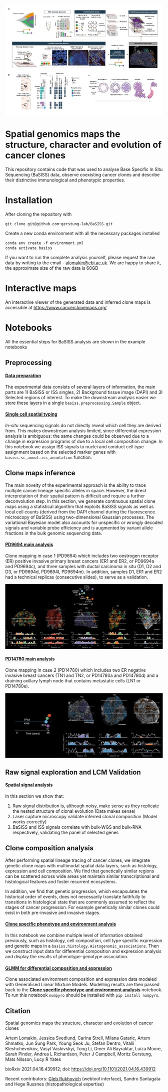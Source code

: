 ![analysis outline](./images/main-readme.png)
# Spatial genomics maps the structure, character and evolution of cancer clones 

This repository contains code that was used to analyse Base Specific In Situ Sequencing (BaSISS) data, observe coexisting cancer clones and describe their distinctive immunological and phenotypic properties.

# Installation
After cloning the repository with
```
git clone git@github.com:gerstung-lab/BaSISS.git
```
Create a new conda environment with all the necessary packages installed
```
conda env create -f environment.yml
conda activate basiss
```
If you want to run the complete analysis yourself, please request the raw data by writing to the email - alomakin@ebi.ac.uk. We are happy to share it, the approximate size of the raw data is 60GB 

# Interactive maps
An interactive viewer of the generated data and inferred clone maps is accessible at https://www.cancerclonemaps.org/
# Notebooks
All the essential steps for BaSISS analysis are shown in the example notebooks
## Preprocessing
#### <a href="https://github.com/gerstung-lab/BaSISS/blob/main/notebooks/Data_preparation.ipynb"> Data preparation</a>
The experimental data consists of several layers of information, the main parts are 1) BaSISS or ISS singles, 2) Background tissue image (DAPI) and 3) Selected regions of interest. To make the downstream analysis easier we store these layers in a single `basiss.preprocessing.Sample` object.
#### <a href="https://github.com/gerstung-lab/BaSISS/blob/main/notebooks/sc_spatial_typing.ipynb">Single cell spatial typing</a>
*In-situ* sequencing signals do not directly reveal which cell they are derived from. This makes downstream analysis limited, since differential expression
analysis is ambiguous: the same changes could be observed due to a change in expression programs of due to a local cell composition change. In this notebook we assign ISS signals to nuclei and conduct cell type assignment based on the selected marker genes with `basiss.sc_annot.iss_annotation` function.
## Clone maps inference
The main novelty of the experimental approach is the ability to trace multiple cancer lineage specific alleles in space. However, the direct interpretation of their spatial pattern is difficult and require a further deconvolution step. In this section, we generate continuous spatial clone maps using a statistical algorithm that exploits BaSISS signals as well as local cell counts (derived from the DAPI channel during the fluorescence microscopy of BaSISS) using two-dimensional Gaussian processes. The variational Bayesian model also accounts for unspecific or wrongly decoded signals and variable probe efficiency and is augmented by variant allele fractions in the bulk genomic sequencing data.
#### <a href="https://github.com/gerstung-lab/BaSISS/blob/main/notebooks/PD9694_main_analysis.ipynb">PD9694 main analysis</a>
Clone mapping in case 1 (PD9694) which includes two oestrogen receptor (ER) positive invasive
primary breast cancers (ER1 and ER2, or PD9694a and PD9694c), and three samples with ductal carcinoma in situ (D1, D2 and D3, or PD9694d, PD9694l, PD9694m). In addition, samples D1, ER1 and ER2 had a technical replicas (consecutive slides), to serve as a validation.

![pd9694 fields](./images/pd9694_readme.png)

#### <a href="https://github.com/gerstung-lab/BaSISS/blob/main/notebooks/PD14780_main_analysis.ipynb">PD14780 main analysis</a>
Clone mapping in case 2 (PD14780) which includes two ER negative
invasive breast cancers (TN1 and TN2, or PD14780a and PD14780d) and a draining axillary lymph node that contains metastatic cells (LN1 or PD14780e).

![pd14780 fields](./images/pd14780_readme.png)

## Raw signal exploration and LCM Validation
#### <a href="https://github.com/gerstung-lab/BaSISS/blob/main/notebooks/BaSISS_spatial_signal_analysis.ipynb">Spatial signal analysis</a>
In this section we show that:
1. Raw signal distribution is, although noisy, make sense as they replicate the nested structure of clonal evolution (Data makes sense)
2. Laser capture microscopy validate inferred clonal composition (Model works correctly)
3. BaSISS and ISS signals correlate with bulk-WGS and bulk-RNA respectively, validating the panel of selected genes

## Clone composition analysis
After performing spatial lineage tracing of cancer clones, we integrate genetic clone maps with multimodal spatial data
layers, such as histology, expression and cell composition. We find that genetically similar regions can be
scattered across wide areas yet maintain similar transcriptional and histological features and foster recurrent
ecosystems.

In addition, we find that genetic progression, which encapsulates the historical order of events,
does not necessarily translate faithfully to transitions in histological state that are commonly assumed to
reflect the stages of cancer progression. For example genetically similar clones could exist in both pre-invasive and invasive stages.
#### <a href="https://github.com/gerstung-lab/BaSISS/blob/main/notebooks/Clones_characterisation.ipynb">Clone specific phenotype and environment analysis</a>
In this notebook we combine multiple level of information obtained previously, such as histology, cell composition,
cell type specific expression and genetic maps in a `basiss.histology.Histogenomic_associations`. Then we 
construct input data for differential composition and expression analysis and display the results of phenotype-genotype association.
#### <a href="https://github.com/gerstung-lab/BaSISS/blob/main/notebooks/glmm_run.ipynb">GLMM for differential composition and expression</a>
Clone associated environment composition and expression data modeled with Generalised Linear Mixture Models. Modelling results are then passed back to the
**<a href="https://github.com/gerstung-lab/BaSISS/blob/main/notebooks/Clones_characterisation.ipynb">Clone specific phenotype and environment analysis</a>** notebook.
To run this notebook `numpyro` should be installed with `pip install numpyro`.

## Citation
Spatial genomics maps the structure, character and evolution of cancer clones

Artem Lomakin, Jessica Svedlund, Carina Strell, Milana Gataric, Artem Shmatko, Jun Sung Park, Young Seok Ju, Stefan Dentro, Vitalii Kleshchevnikov, Vasyl Vaskivskyi, Tong Li, Omer Ali Bayraktar, Luiza Moore, Sarah Pinder, Andrea L Richardson, Peter J Campbell, Moritz Gerstung, Mats Nilsson, Lucy R Yates

bioRxiv 2021.04.16.439912; doi: https://doi.org/10.1101/2021.04.16.439912

Recent contributors: <a href="https://github.com/rukhovich">Gleb Rukhovich</a> (webtool interface), Sandro Santagata and Hege Russnes (histopathological expertise)
